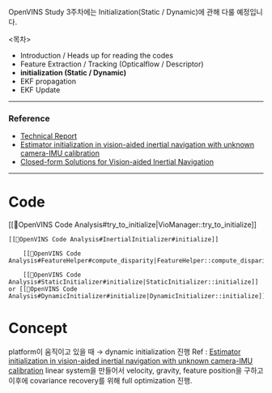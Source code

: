 OpenVINS Study 3주차에는 Initialization(Static / Dynamic)에 관해 다룰 예정입니다.

<목차> 
- Introduction / Heads up for reading the codes
- Feature Extraction / Tracking (Opticalflow / Descriptor)
- **initialization (Static / Dynamic)**
- EKF propagation
- EKF Update 

---
### Reference
- [Technical Report](https://pgeneva.com/downloads/reports/tr_init.pdf)
- [Estimator initialization in vision-aided inertial navigation with unknown camera-IMU calibration](https://ieeexplore.ieee.org/stamp/stamp.jsp?tp=&arnumber=6386235)
- [Closed-form Solutions for Vision-aided Inertial Navigation](https://tdongsi.github.io/download/pubs/2011_VIO_Init_TR.pdf)


---
# Code 
[[🧩OpenVINS Code Analysis#try_to_initialize|VioManager::try_to_initialize]]

	[[🧩OpenVINS Code Analysis#InertialInitializer#initialize]]
	
		[[🧩OpenVINS Code Analysis#FeatureHelper#compute_disparity|FeatureHelper::compute_disparity]]
		
		[[🧩OpenVINS Code Analysis#StaticInitializer#initialize|StaticInitializer::initialize]]  or [[🧩OpenVINS Code Analysis#DynamicInitializer#initialize|DynamicInitializer::initialize]]
		
	


# Concept
platform이 움직이고 있을 때 → dynamic initialization 진행 
	Ref : [Estimator initialization in vision-aided inertial navigation with unknown camera-IMU calibration](https://ieeexplore.ieee.org/abstract/document/6386235)
	linear system을 만들어서 velocity, gravity, feature position을 구하고
	이후에 covariance recovery를 위해 full optimization 진행.
